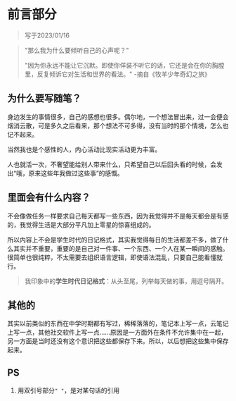 # 前言部分
> 写于2023/01/16

>"那么我为什么要倾听自己的心声呢？"
>
>"因为你永远不能让它沉默。即使你佯装不听它的话，它还是会在你的胸膛里，反复倾诉它对生活和世界的看法。"
>-摘自《牧羊少年奇幻之旅》


## 为什么要写随笔？
身边发生的事情很多，自己的感想也很多。偶尔地，一个想法冒出来，过一会便会烟消云散，可是多久之后看来，那个想法不可多得，没有当时的那个情境，怎么也记不起来。

当然我也是个感性的人，内心活动比现实活动更为丰富。

人也就活一次，不奢望能给别人带来什么，只希望自己以后回头看的时候，会发出“哦，原来这些年我做过这些事”的感慨。

## 里面会有什么内容？
不会像做任务一样要求自己每天都写一些东西，因为我觉得并不是每天都会是有感的，我觉得生活是大部分平凡加上零星的惊喜组成的。

所以内容上不会是学生时代的日记格式，其实我觉得每日的生活都差不多，做了什么其实并不重要，重要的是自己对一件事、一个东西、一个人在某一瞬间的感触。很简单也很纯粹，不太需要去组织语言逻辑，即使语法混乱，只要自己能看懂就行。
> 我印象中的**学生时代日记格式**：从头至尾，列举每天做的事，用逗号隔开。

## 其他的
其实以前类似的东西在中学时期都有写过，稀稀落落的，笔记本上写一点，云笔记上写一点，其他社交软件上写一点……原因是一方面外在条件不允许集中在一起，另一方面是当时还没有这个意识把这些都保存下来。所以，以后想把这些集中保存起来。
## PS
1. 用双引号部分`" "`，是对某句话的引用
